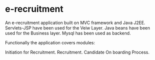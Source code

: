 # e-recruitment

An e-recruitment application built on MVC framework and Java J2EE.
Servlets-JSP have been used for the Veiw Layer.
Java beans have been used for the Business layer.
Mysql has been used as backend.

Functionally the application covers modules:

Initiation for Recruitment.
Recruitment.
Candidate On boarding Process.
